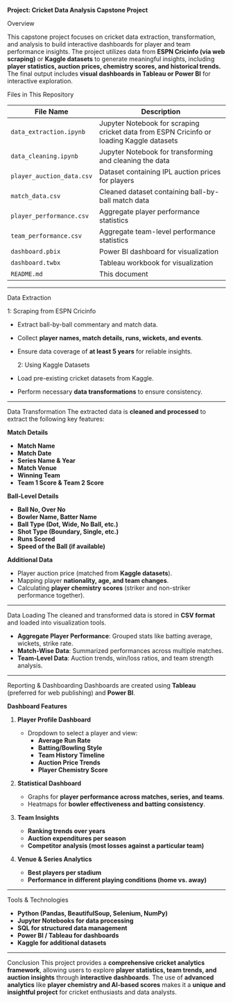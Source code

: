 **Project: Cricket Data Analysis Capstone Project**

 Overview
 
This capstone project focuses on cricket data extraction, transformation, and analysis to build interactive dashboards for player and team performance insights. The project utilizes data from **ESPN Cricinfo (via web scraping)** or **Kaggle datasets** to generate meaningful insights, including **player statistics, auction prices, chemistry scores, and historical trends.** The final output includes **visual dashboards in Tableau or Power BI** for interactive exploration.

 Files in This Repository

| **File Name**       | **Description** |
|----------------------|----------------|
| `data_extraction.ipynb`  | Jupyter Notebook for scraping cricket data from ESPN Cricinfo or loading Kaggle datasets |
| `data_cleaning.ipynb`    | Jupyter Notebook for transforming and cleaning the data |
| `player_auction_data.csv`| Dataset containing IPL auction prices for players |
| `match_data.csv`         | Cleaned dataset containing ball-by-ball match data |
| `player_performance.csv` | Aggregate player performance statistics |
| `team_performance.csv`   | Aggregate team-level performance statistics |
| `dashboard.pbix`         | Power BI dashboard for visualization |
| `dashboard.twbx`         | Tableau workbook for visualization |
| `README.md`              | This document |

---

 Data Extraction

   1: Scraping from ESPN Cricinfo
- Extract ball-by-ball commentary and match data.
- Collect **player names, match details, runs, wickets, and events**.
- Ensure data coverage of **at least 5 years** for reliable insights.

  2: Using Kaggle Datasets
- Load pre-existing cricket datasets from Kaggle.
- Perform necessary **data transformations** to ensure consistency.

---

Data Transformation
The extracted data is **cleaned and processed** to extract the following key features:

 **Match Details**
- **Match Name**
- **Match Date**
- **Series Name & Year**
- **Match Venue**
- **Winning Team**
- **Team 1 Score & Team 2 Score**

 **Ball-Level Details**
- **Ball No, Over No**
- **Bowler Name, Batter Name**
- **Ball Type (Dot, Wide, No Ball, etc.)**
- **Shot Type (Boundary, Single, etc.)**
- **Runs Scored**
- **Speed of the Ball (if available)**

 **Additional Data**
- Player auction price (matched from **Kaggle datasets**).
- Mapping player **nationality, age, and team changes**.
- Calculating **player chemistry scores** (striker and non-striker performance together).

---

 Data Loading
The cleaned and transformed data is stored in **CSV format** and loaded into visualization tools.

- **Aggregate Player Performance**: Grouped stats like batting average, wickets, strike rate.
- **Match-Wise Data**: Summarized performances across multiple matches.
- **Team-Level Data**: Auction trends, win/loss ratios, and team strength analysis.

---

 Reporting & Dashboarding
Dashboards are created using **Tableau** (preferred for web publishing) and **Power BI**.

**Dashboard Features**
1. **Player Profile Dashboard**
   - Dropdown to select a player and view:
     - **Average Run Rate**
     - **Batting/Bowling Style**
     - **Team History Timeline**
     - **Auction Price Trends**
     - **Player Chemistry Score**

2. **Statistical Dashboard**
   - Graphs for **player performance across matches, series, and teams**.
   - Heatmaps for **bowler effectiveness and batting consistency**.

3. **Team Insights**
   - **Ranking trends over years**
   - **Auction expenditures per season**
   - **Competitor analysis (most losses against a particular team)**

4. **Venue & Series Analytics**
   - **Best players per stadium**
   - **Performance in different playing conditions (home vs. away)**

---
 Tools & Technologies
- **Python (Pandas, BeautifulSoup, Selenium, NumPy)**
- **Jupyter Notebooks for data processing**
- **SQL for structured data management**
- **Power BI / Tableau for dashboards**
- **Kaggle for additional datasets**

---

Conclusion
This project provides a **comprehensive cricket analytics framework**, allowing users to explore **player statistics, team trends, and auction insights** through **interactive dashboards**. The use of **advanced analytics** like **player chemistry and AI-based scores** makes it a **unique and insightful project** for cricket enthusiasts and data analysts.
